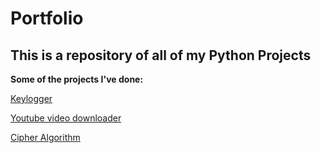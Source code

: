 # Portfolio
## This is a repository of all of my Python Projects

**Some of the projects I've done:**

[Keylogger](https://github.com/linear0s/Portfolio/blob/main/Logger.py)

[Youtube video downloader](https://github.com/linear0s/Portfolio/blob/main/YouTubeDownloader/YoutubeDownloader.py)

[Cipher Algorithm](https://github.com/linear0s/Portfolio/blob/main/LimboAlg.py)
